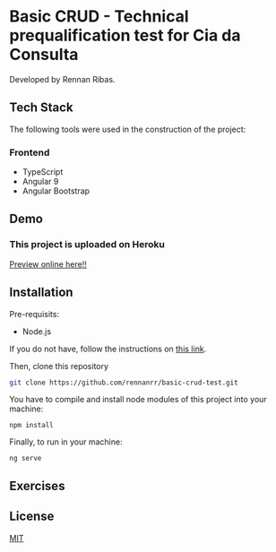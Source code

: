 # Basic CRUD - Technical prequalification test for Cia da Consulta

Developed by Rennan Ribas.

## Tech Stack
The following tools were used in the construction of the project:

### Frontend
- TypeScript
- Angular 9
- Angular Bootstrap

## Demo
### This project is uploaded on Heroku

[Preview online here!!](https://basic-crud-test.herokuapp.com/)


## Installation

Pre-requisits:
- Node.js

If you do not have, follow the instructions on [this link](https://nodejs.org/en/download/).

Then, clone this repository

```bash
git clone https://github.com/rennanrr/basic-crud-test.git

```
You have to compile and install node modules of this project into your machine:
```
npm install 
```
Finally, to run in your machine:
```
ng serve
```

## Exercises


## License
[MIT](https://choosealicense.com/licenses/mit/)
